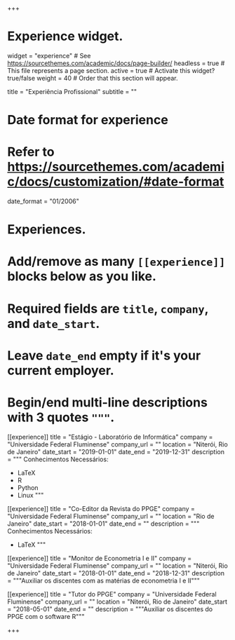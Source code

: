 +++
# Experience widget.
widget = "experience"  # See https://sourcethemes.com/academic/docs/page-builder/
headless = true  # This file represents a page section.
active = true  # Activate this widget? true/false
weight = 40  # Order that this section will appear.

title = "Experiência Profissional"
subtitle = ""

# Date format for experience
#   Refer to https://sourcethemes.com/academic/docs/customization/#date-format
date_format = "01/2006"

# Experiences.
#   Add/remove as many `[[experience]]` blocks below as you like.
#   Required fields are `title`, `company`, and `date_start`.
#   Leave `date_end` empty if it's your current employer.
#   Begin/end multi-line descriptions with 3 quotes `"""`.

[[experience]]
  title = "Estágio - Laboratório de Informática"
  company = "Universidade Federal Fluminense"
  company_url = ""
  location = "Niterói, Rio de Janeiro"
  date_start = "2019-01-01"
  date_end = "2019-12-31"
  description = """
  Conhecimentos Necessários:
  
  * LaTeX
  * R
  * Python
  * Linux
  """
  
[[experience]]
  title = "Co-Editor da Revista do PPGE"
  company = "Universidade Federal Fluminense"
  company_url = ""
  location = "Rio de Janeiro"
  date_start = "2018-01-01"
  date_end = ""
  description = """
  Conhecimentos Necessários:
  
  * LaTeX
  """

[[experience]]
  title = "Monitor de Econometria I e II"
  company = "Universidade Federal Fluminense"
  company_url = ""
  location = "Niterói, Rio de Janeiro"
  date_start = "2018-01-01"
  date_end = "2018-12-31"
  description = """Auxiliar os discentes com as matérias de econometria I e II"""

[[experience]]
  title = "Tutor do PPGE"
  company = "Universidade Federal Fluminense"
  company_url = ""
  location = "Niterói, Rio de Janeiro"
  date_start = "2018-05-01"
  date_end = ""
  description = """Auxiliar os discentes do PPGE com o software R"""
  
  
  

+++
